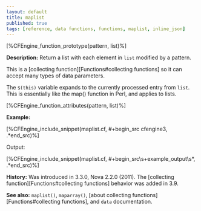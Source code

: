 ```yaml
---
layout: default
title: maplist
published: true
tags: [reference, data functions, functions, maplist, inline_json]
---
```


[%CFEngine_function_prototype(pattern, list)%]

**Description:** Return a list with each element in `list` modified by a 
pattern.

This is a [collecting function][Functions#collecting functions] so it can accept many types of data parameters.

The `$(this)` variable expands to the currently processed entry from `list`. 
This is essentially like the map() function in Perl, and applies to
lists.

[%CFEngine_function_attributes(pattern, list)%]

**Example:**

[%CFEngine_include_snippet(maplist.cf, #\+begin_src cfengine3, .*end_src)%]

Output:

[%CFEngine_include_snippet(maplist.cf, #\+begin_src\s+example_output\s*, .*end_src)%]

**History:** Was introduced in 3.3.0, Nova 2.2.0 (2011). The [collecting function][Functions#collecting functions] behavior was added in 3.9.

**See also:** `maplist()`, `maparray()`, [about collecting functions][Functions#collecting functions], and `data` documentation.
